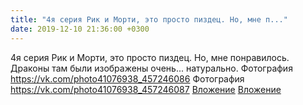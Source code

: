 ```yaml
---
title: "4я серия Рик и Морти, это просто пиздец. Но, мне п..."
date: 2019-12-10 21:36:00 +0300
---
```


4я серия Рик и Морти, это просто пиздец. Но, мне понравилось. Драконы там были изображены очень... натурально.
Фотография
<a class="vk-attach" href="https://vk.com/photo41076938_457246086">https://vk.com/photo41076938_457246086</a>
Фотография
<a class="vk-attach" href="https://vk.com/photo41076938_457246087">https://vk.com/photo41076938_457246087</a>
<a class="vk-attach" href="https://vk.com/photo41076938_457246086">Вложение</a>
<a class="vk-attach" href="https://vk.com/photo41076938_457246087">Вложение</a>
